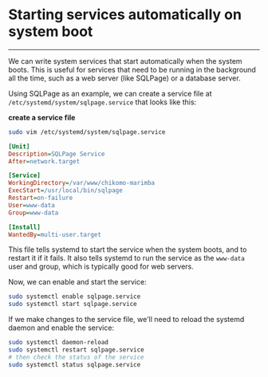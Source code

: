 # Starting services automatically on system boot
- - - - -
We can write system services that start automatically when the system boots. This is useful for services that need to be running in the background all the time, such as a web server (like SQLPage) or a database server.

Using SQLPage as an example, we can create a service file at `/etc/systemd/system/sqlpage.service` that looks like this:

**create a service file**
```bash
sudo vim /etc/systemd/system/sqlpage.service
```

```ini
[Unit]
Description=SQLPage Service
After=network.target

[Service]
WorkingDirectory=/var/www/chikomo-marimba
ExecStart=/usr/local/bin/sqlpage
Restart=on-failure
User=www-data
Group=www-data

[Install]
WantedBy=multi-user.target
```

This file tells systemd to start the service when the system boots, and to restart it if it fails. It also tells systemd to run the service as the `www-data` user and group, which is typically good for web servers.

Now, we can enable and start the service:
```bash
sudo systemctl enable sqlpage.service
sudo systemctl start sqlpage.service
```

If we make changes to the service file, we'll need to reload the systemd daemon and enable the service:
```bash
sudo systemctl daemon-reload
sudo systemctl restart sqlpage.service
# then check the status of the service
sudo systemctl status sqlpage.service
```